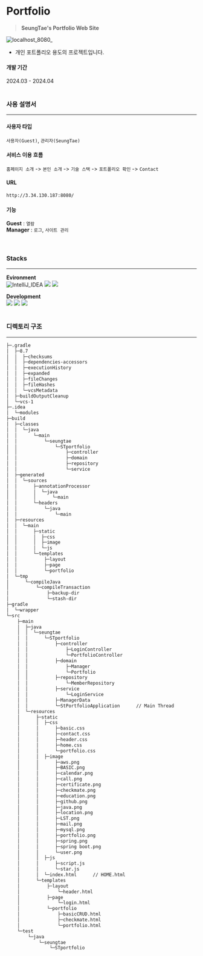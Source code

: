 # Portfolio
> **SeungTae's Portfolio Web Site**

![localhost_8080_](https://github.com/SeungTaeGit/Portfolio/assets/129585999/e89cc28a-150f-4b23-b8c2-9add6036f40e)

- 개인 포트폴리오 용도의 프로젝트입니다.

  
#### 개발 기간
2024.03 - 2024.04
<br>
<br>


### 사용 설명서
---
  #### 사용자 타입
  `사용자(Guest)`, `관리자(SeungTae)`
  #### 서비스 이용 흐름
  `홈페이지 소개` -> `본인 소개` -> `기술 스택` -> `포트폴리오 확인` -> `Contact`
  #### URL
  ```
  http://3.34.130.187:8080/
  ```
  #### 기능
  **Guest** : `열람` <br>
  **Manager** : `로그`, `사이트 관리` <br>
<br>
<br>


### Stacks
---
**Evironment** <br>
<img src="https://img.shields.io/badge/IntelliJ_IDEA-000000?style=for-the-badge&amp;logo=IntelliJ%20IDEA&amp;logoColor=white" alt="IntelliJ_IDEA">
<img src="https://img.shields.io/badge/Git-F05032?style=for-the-badge&logo=Git&logoColor=white">   <!-- Git -->
<img src="https://img.shields.io/badge/Github-181717?style=for-the-badge&logo=GitHub&logoColor=white">   <!-- Github -->

**Development** <br>
<img src="https://img.shields.io/badge/java-007396?style=for-the-badge&logo=OpenJDK&logoColor=white">   <!-- Java -->
<img src="https://img.shields.io/badge/Spring-6DB33F?style=for-the-badge&logo=Spring&logoColor=white">  <!-- Spring -->
<img src="https://img.shields.io/badge/springboot-6DB33F?style=for-the-badge&logo=springboot&logoColor=white">  <!-- Spring boot -->
<br>
<br>


### 디렉토리 구조
---
```bash
├─.gradle
│  ├─8.7
│  │  ├─checksums
│  │  ├─dependencies-accessors
│  │  ├─executionHistory
│  │  ├─expanded
│  │  ├─fileChanges
│  │  ├─fileHashes
│  │  └─vcsMetadata
│  ├─buildOutputCleanup
│  └─vcs-1
├─.idea
│  └─modules
├─build
│  ├─classes
│  │  └─java
│  │      └─main
│  │          └─seungtae
│  │              └─STportfolio
│  │                  ├─controller
│  │                  ├─domain
│  │                  ├─repository
│  │                  └─service
│  ├─generated
│  │  └─sources
│  │      ├─annotationProcessor
│  │      │  └─java
│  │      │      └─main
│  │      └─headers
│  │          └─java
│  │              └─main
│  ├─resources
│  │  └─main
│  │      ├─static
│  │      │  ├─css
│  │      │  ├─image
│  │      │  └─js
│  │      └─templates
│  │          ├─layout
│  │          ├─page
│  │          └─portfolio
│  └─tmp
│      └─compileJava
│          └─compileTransaction
│              ├─backup-dir
│              └─stash-dir
├─gradle
│  └─wrapper
└─src
    ├─main
    │  ├─java
    │  │  └─seungtae
    │  │      └─STportfolio
    │  │          ├─controller
    │  │              ├─LoginController
    │  │              └─PortfolioController
    │  │          ├─domain
    │  │              ├─Manager
    │  │              └─Portfolio
    │  │          ├─repository
    │  │              └─MemberRepository
    │  │          ├─service
    │  │              └─LoginService
    │  │          ├─ManagerData
    │  │          └─StPortfolioApplication      // Main Thread
    │  └─resources
    │      ├─static
    │      │  ├─css
    │      │      ├─basic.css
    │      │      ├─contact.css
    │      │      ├─header.css
    │      │      ├─home.css
    │      │      └─portfolio.css
    │      │  ├─image
    │      │      ├─aws.png
    │      │      ├─BASIC.png
    │      │      ├─calendar.png
    │      │      ├─call.png
    │      │      ├─certificate.png
    │      │      ├─checkmate.png
    │      │      ├─education.png
    │      │      ├─github.png
    │      │      ├─java.png
    │      │      ├─location.png
    │      │      ├─LST.png
    │      │      ├─mail.png
    │      │      ├─mysql.png
    │      │      ├─portfolio.png
    │      │      ├─spring.png
    │      │      ├─spring boot.png
    │      │      └─user.png
    │      │  ├─js
    │      │      ├─script.js
    │      │      └─star.js
    │      │  └─index.html      // HOME.html
    │      └─templates
    │          ├─layout
    │              └─header.html
    │          ├─page
    │              └─login.html
    │          └─portfolio
    │              ├─basicCRUD.html
    │              ├─checkmate.html
    │              └─portfolio.html
    └─test
        └─java
            └─seungtae
                └─STportfolio
```
